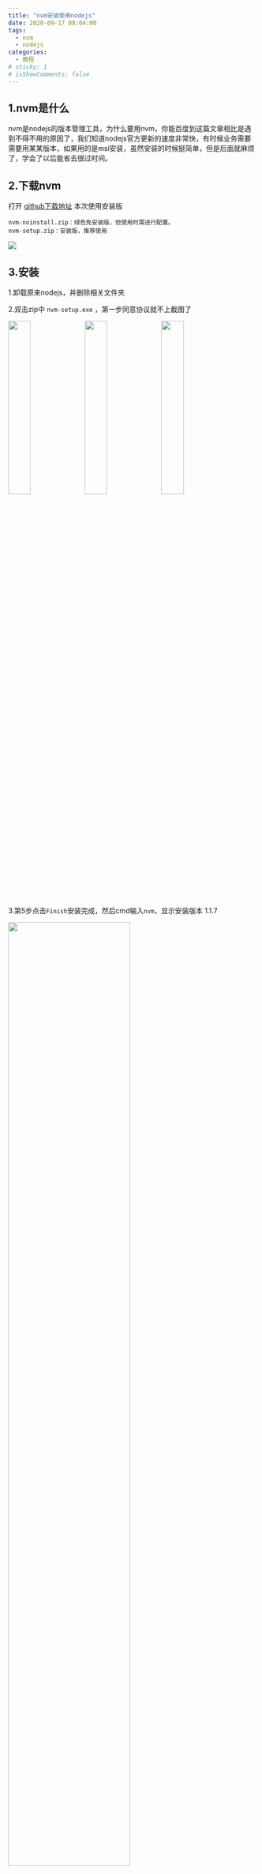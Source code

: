 ```yaml
---
title: "nvm安装使用nodejs"
date: 2020-09-17 08:04:00
tags:
  - nvm
  - nodejs
categories:
  - 教程
# sticky: 1
# isShowComments: false
---
```


## 1.nvm是什么
nvm是nodejs的版本管理工具，为什么要用nvm，你能百度到这篇文章相比是遇到不得不用的原因了，我们知道nodejs官方更新的速度非常快，有时候业务需要需要用某某版本，如果用的是msi安装，虽然安装的时候挺简单，但是后面就麻烦了，学会了以后能省去很过时间。

## 2.下载nvm
打开  [github下载地址](https://github.com/coreybutler/nvm-windows/releases) 本次使用安装版

```
nvm-noinstall.zip：绿色免安装版，但使用时需进行配置。
nvm-setup.zip：安装版，推荐使用
```
<img src="https://s1.ax1x.com/2020/08/14/dC7m3d.png">

## 3.安装
1.卸载原来nodejs，并删除相关文件夹

2.双击zip中 `nvm-setup.exe` ，第一步同意协议就不上截图了

<img src="https://s1.ax1x.com/2020/09/17/wRi2aq.png" width="30%">
<img src="https://s1.ax1x.com/2020/09/17/wRi5zF.png" width="30%">
<img src="https://s1.ax1x.com/2020/09/17/wRivRO.png" width="30%">

3.第5步点击`Finish`安装完成，然后cmd输入`nvm`，显示安装版本 1.1.7

<img src="https://s1.ax1x.com/2020/08/14/dCqV4U.png" width="70%">

4.`不用配置环境变量了`，安装的时候已经配置了`用户变量`和`系统变量`

## 4.安装nodejs
1.nvm可能需要科学上网，也可能是国外网址下载太慢，切换淘宝镜像
* 打开nvm安装目录下的`settings.txt`，最后一行换行添加
    ```
    node_mirror: https://npm.taobao.org/mirrors/node/
    npm_mirror: https://npm.taobao.org/mirrors/npm
    ```
* 或者执行
    ```
    nvm node_mirror https://npm.taobao.org/mirrors/node/
    nvm npm_mirror https://npm.taobao.org/mirrors/npm/
    ```
<img src="https://s1.ax1x.com/2020/09/17/wRFwwR.png">

2.下载nodejs( 默认是64位，32位需指定)
```
nvm ls available        # 列出远程服务器上所有的可用版本
nvm install latest      # 最新稳定版
nvm install v12.14.0    # 下载其他指定版本
nvm list                # 查看下载的所有版本
nvm use v12.14.0        # 指定使用版本
nvm uninstall v12.14.0  # 删除已安装的指定版本，语法与install类似
```
<img src="https://s1.ax1x.com/2020/09/17/wRF2OH.png" width="30%">
<img src="https://s1.ax1x.com/2020/09/17/wRFhTI.png" width="30%">
<img src="https://s1.ax1x.com/2020/09/17/wRFxkq.png" width="30%">

3.此时打开h5文件夹，发现多了nodejs快捷方式
<img src="https://s1.ax1x.com/2020/09/17/wRFb6g.png" width="80%">

4.使用没有问题，更改依赖位置可参考 [nodejs安装、更改全局位置](https://blog.csdn.net/wpp555/article/details/107839016)


